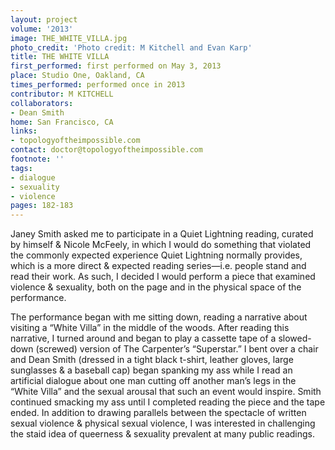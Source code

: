 ```yaml
---
layout: project
volume: '2013'
image: THE_WHITE_VILLA.jpg
photo_credit: 'Photo credit: M Kitchell and Evan Karp'
title: THE WHITE VILLA
first_performed: first performed on May 3, 2013
place: Studio One, Oakland, CA
times_performed: performed once in 2013
contributor: M KITCHELL
collaborators:
- Dean Smith
home: San Francisco, CA
links:
- topologyoftheimpossible.com
contact: doctor@topologyoftheimpossible.com
footnote: ''
tags:
- dialogue
- sexuality
- violence
pages: 182-183
---
```


Janey Smith asked me to participate in a Quiet Lightning reading, curated by himself & Nicole McFeely, in which I would do something that violated the commonly expected experience Quiet Lightning normally provides, which is a more direct & expected reading series—i.e. people stand and read their work. As such, I decided I would perform a piece that examined violence & sexuality, both on the page and in the physical space of the performance.

The performance began with me sitting down, reading a narrative about visiting a “White Villa” in the middle of the woods. After reading this narrative, I turned around and began to play a cassette tape of a slowed-down (screwed) version of The Carpenter’s “Superstar.” I bent over a chair and Dean Smith (dressed in a tight black t-shirt, leather gloves, large sunglasses & a baseball cap) began spanking my ass while I read an artificial dialogue about one man cutting off another man’s legs in the “White Villa” and the sexual arousal that such an event would inspire. Smith continued smacking my ass until I completed reading the piece and the tape ended. In addition to drawing parallels between the spectacle of written sexual violence & physical sexual violence, I was interested in challenging the staid idea of queerness & sexuality prevalent at many public readings.
